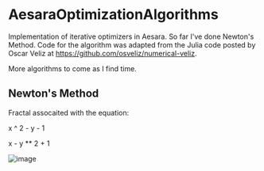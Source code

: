 # AesaraOptimizationAlgorithms
Implementation of iterative optimizers in Aesara. So far I've done Newton's Method. Code for the algorithm was adapted from the Julia code posted by Oscar Veliz at https://github.com/osveliz/numerical-veliz.

More algorithms to come as I find time.

## Newton's Method
Fractal assocaited with the equation:

x ^ 2 - y - 1

x - y ** 2 + 1

![image](https://user-images.githubusercontent.com/48652735/172776186-d166cd81-3b28-4293-abfe-34726de795cf.png)

